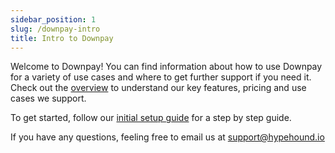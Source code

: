 ```yaml
---
sidebar_position: 1
slug: /downpay-intro
title: Intro to Downpay
---
```


Welcome to Downpay! You can find information about how to use Downpay for a variety of use cases and where to get further support if you need it. Check out the [overview](./1-overview.md) to understand our key features, pricing and use cases we support.

To get started, follow our [initial setup guide](./Initial%20Setup/index.md) for a step by step guide.

If you have any questions, feeling free to email us at [support@hypehound.io]((mailto:support@hypehound.io))